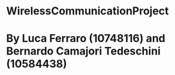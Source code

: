 # WirelessCommunicationProject

# By Luca Ferraro (10748116) and Bernardo Camajori Tedeschini (10584438)
